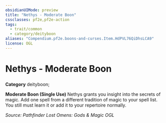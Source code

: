 ```yaml
---
obsidianUIMode: preview
title: "Nethys - Moderate Boon"
cssclasses: pf2e,pf2e-action
tags:
  - trait/common
  - category/deityboon
aliases: "Compendium.pf2e.boons-and-curses.Item.HdPVL76QiDhsLCA9"
license: OGL
---
```

# Nethys - Moderate Boon

### 

**Category** deityboon; 




**Moderate Boon (Single Use)** Nethys grants you insight into the secrets of magic. Add one spell from a different tradition of magic to your spell list. You still must learn it or add it to your repertoire normally.

*Source: Pathfinder Lost Omens: Gods & Magic*
*OGL*